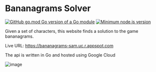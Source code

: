 # Bananagrams Solver

[![GitHub go.mod Go version of a Go module](https://img.shields.io/github/go-mod/go-version/gomods/athens.svg)](https://github.com/samdevo/bananagrams/tree/master/api)
[![Minimum node.js version](https://badgen.net/npm/node/express)](https://npmjs.com/package/express)

Given a set of characters, this website finds a solution to the game bananagrams. 

Live URL: https://bananagrams-sam.uc.r.appspot.com

The api is written in Go and hosted using Google Cloud

![image](https://user-images.githubusercontent.com/12887587/185799139-ed659eb1-f381-4379-8eb5-5b4b37433465.png)
